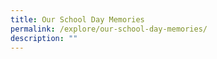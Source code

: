 ```yaml
---
title: Our School Day Memories
permalink: /explore/our-school-day-memories/
description: ""
---
```

